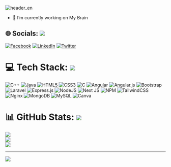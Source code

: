 ![header_en](https://user-images.githubusercontent.com/106915718/198326774-149c62f7-c4b3-4978-a8a9-976b06631ba2.svg)

- 🔭 I’m currently working on My Brain 




## 🌐 Socials: ![](https://i.imgur.com/waxVImv.png)
[![Facebook](https://img.shields.io/badge/Facebook-%231877F2.svg?logo=Facebook&logoColor=white)](https://facebook.com/YashNuhash) [![LinkedIn](https://img.shields.io/badge/LinkedIn-%230077B5.svg?logo=linkedin&logoColor=white)](https://linkedin.com/in/YashNuhash) [![Twitter](https://img.shields.io/badge/Twitter-%231DA1F2.svg?logo=Twitter&logoColor=white)](https://twitter.com/yashNuhash) 


# 💻 Tech Stack: ![](https://i.imgur.com/waxVImv.png)
![C++](https://img.shields.io/badge/c++-%2300599C.svg?style=flat&logo=c%2B%2B&logoColor=white) ![Java](https://img.shields.io/badge/java-%23ED8B00.svg?style=flat&logo=java&logoColor=white) ![HTML5](https://img.shields.io/badge/html5-%23E34F26.svg?style=flat&logo=html5&logoColor=white) ![CSS3](https://img.shields.io/badge/css3-%231572B6.svg?style=flat&logo=css3&logoColor=white) ![C](https://img.shields.io/badge/c-%2300599C.svg?style=flat&logo=c&logoColor=white) ![Angular](https://img.shields.io/badge/angular-%23DD0031.svg?style=flat&logo=angular&logoColor=white) ![Angular.js](https://img.shields.io/badge/angular.js-%23E23237.svg?style=flat&logo=angularjs&logoColor=white) ![Bootstrap](https://img.shields.io/badge/bootstrap-%23563D7C.svg?style=flat&logo=bootstrap&logoColor=white) ![Laravel](https://img.shields.io/badge/laravel-%23FF2D20.svg?style=flat&logo=laravel&logoColor=white) ![Express.js](https://img.shields.io/badge/express.js-%23404d59.svg?style=flat&logo=express&logoColor=%2361DAFB) ![NodeJS](https://img.shields.io/badge/node.js-6DA55F?style=flat&logo=node.js&logoColor=white) ![Next JS](https://img.shields.io/badge/Next-black?style=flat&logo=next.js&logoColor=white) ![NPM](https://img.shields.io/badge/NPM-%23000000.svg?style=flat&logo=npm&logoColor=white) ![TailwindCSS](https://img.shields.io/badge/tailwindcss-%2338B2AC.svg?style=flat&logo=tailwind-css&logoColor=white) ![Nginx](https://img.shields.io/badge/nginx-%23009639.svg?style=flat&logo=nginx&logoColor=white) ![MongoDB](https://img.shields.io/badge/MongoDB-%234ea94b.svg?style=flat&logo=mongodb&logoColor=white) ![MySQL](https://img.shields.io/badge/mysql-%2300f.svg?style=flat&logo=mysql&logoColor=white) ![Canva](https://img.shields.io/badge/Canva-%2300C4CC.svg?style=flat&logo=Canva&logoColor=white)

# 📊 GitHub Stats: ![](https://i.imgur.com/waxVImv.png)
![](https://github-readme-stats.vercel.app/api?username=YashNuhash&theme=solarized-light&hide_border=false&include_all_commits=false&count_private=false)<br/>
![](https://github-readme-streak-stats.herokuapp.com/?user=YashNuhash&theme=solarized-light&hide_border=false)<br/>
![](https://github-readme-stats.vercel.app/api/top-langs/?username=YashNuhash&theme=solarized-light&hide_border=false&include_all_commits=false&count_private=false&layout=compact)

---
[![](https://visitcount.itsvg.in/api?id=YashNuhash&icon=0&color=0)](https://visitcount.itsvg.in)
